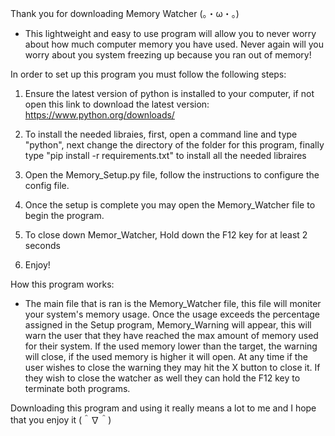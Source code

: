 Thank you for downloading Memory Watcher (。・ω・。)

- This lightweight and easy to use program will allow you to never worry about how much computer memory you have used.
Never again will you worry about you system freezing up because you ran out of memory!


In order to set up this program you must follow the following steps:

1. Ensure the latest version of python is installed to your computer, if not open this link to download the latest version: https://www.python.org/downloads/

2. To install the needed libraies, first, open a command line and type "python", next change the directory of the folder for this program, finally type "pip install -r requirements.txt" to install all the needed libraires 

3. Open the Memory_Setup.py file, follow the instructions to configure the config file.

4. Once the setup is complete you may open the Memory_Watcher file to begin the program.

5. To close down Memor_Watcher, Hold down the F12 key for at least 2 seconds 

6. Enjoy!

How this program works:

- The main file that is ran is the Memory_Watcher file, this file will moniter your system's memory usage.
Once the usage exceeds the percentage assigned in the Setup program, Memory_Warning will appear, this will warn the user that they have reached the max amount of memory used for their system.
If the used memory lower than the target, the warning will close, if the used memory is higher it will open. At any time if the user wishes to close the warning they may hit the X button to close it. 
If they wish to close the watcher as well they can hold the F12 key to terminate both programs. 


Downloading this program and using it really means a lot to me and I hope that you enjoy it (＾∇＾)



